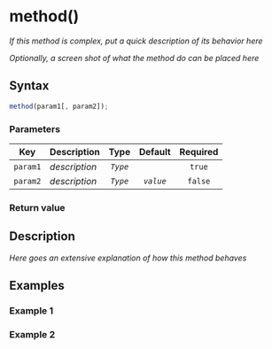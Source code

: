 # method()
_If this method is complex, put a quick description of its behavior here_

_Optionally, a screen shot of what the method do can be placed here_

## Syntax
```javascript
method(param1[, param2]);
```

### Parameters
Key | Description | Type | Default | Required
:-: | --- | :-: | :-: | :-:
`param1` | _description_ | _`Type`_ | | `true`
`param2` | _description_ | _`Type`_ | _`value`_ | `false`

### Return value

## Description
_Here goes an extensive explanation of how this method behaves_

## Examples
### Example 1
### Example 2
